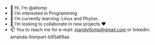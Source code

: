 - 👋 Hi, I’m @allomp
- 👀 I’m interested in Programming
- 🌱 I’m currently learning: Linux and Phyton.
- 💞️ I’m looking to collaborate in new projects ♥
- 📫 You to reach me for e-mail: mandyllomp@gmail.com or linkedin: amanda-llompart-b95a69aa

<!---
allomp/allomp is a ✨ special ✨ repository because its `README.md` (this file) appears on your GitHub profile.
You can click the Preview link to take a look at your changes.
--->
